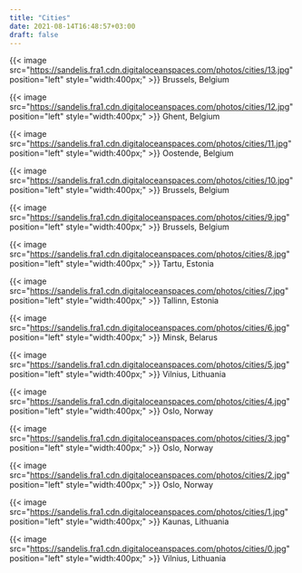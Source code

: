 ```yaml
---
title: "Cities"
date: 2021-08-14T16:48:57+03:00
draft: false
---
```


{{< image src="https://sandelis.fra1.cdn.digitaloceanspaces.com/photos/cities/13.jpg" position="left" style="width:400px;" >}}
Brussels, Belgium

{{< image src="https://sandelis.fra1.cdn.digitaloceanspaces.com/photos/cities/12.jpg" position="left" style="width:400px;" >}}
Ghent, Belgium

{{< image src="https://sandelis.fra1.cdn.digitaloceanspaces.com/photos/cities/11.jpg" position="left" style="width:400px;" >}}
Oostende, Belgium

{{< image src="https://sandelis.fra1.cdn.digitaloceanspaces.com/photos/cities/10.jpg" position="left" style="width:400px;" >}}
Brussels, Belgium

{{< image src="https://sandelis.fra1.cdn.digitaloceanspaces.com/photos/cities/9.jpg" position="left" style="width:400px;" >}}
Brussels, Belgium

{{< image src="https://sandelis.fra1.cdn.digitaloceanspaces.com/photos/cities/8.jpg" position="left" style="width:400px;" >}}
Tartu, Estonia

{{< image src="https://sandelis.fra1.cdn.digitaloceanspaces.com/photos/cities/7.jpg" position="left" style="width:400px;" >}}
Tallinn, Estonia

{{< image src="https://sandelis.fra1.cdn.digitaloceanspaces.com/photos/cities/6.jpg" position="left" style="width:400px;" >}}
Minsk, Belarus

{{< image src="https://sandelis.fra1.cdn.digitaloceanspaces.com/photos/cities/5.jpg" position="left" style="width:400px;" >}}
Vilnius, Lithuania

{{< image src="https://sandelis.fra1.cdn.digitaloceanspaces.com/photos/cities/4.jpg" position="left" style="width:400px;" >}}
Oslo, Norway

{{< image src="https://sandelis.fra1.cdn.digitaloceanspaces.com/photos/cities/3.jpg" position="left" style="width:400px;" >}}
Oslo, Norway

{{< image src="https://sandelis.fra1.cdn.digitaloceanspaces.com/photos/cities/2.jpg" position="left" style="width:400px;" >}}
Oslo, Norway

{{< image src="https://sandelis.fra1.cdn.digitaloceanspaces.com/photos/cities/1.jpg" position="left" style="width:400px;" >}}
Kaunas, Lithuania

{{< image src="https://sandelis.fra1.cdn.digitaloceanspaces.com/photos/cities/0.jpg" position="left" style="width:400px;" >}}
Vilnius, Lithuania
